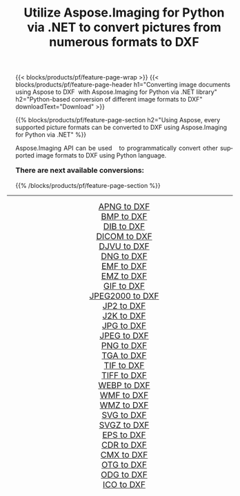 ﻿---
title: Utilize Aspose.Imaging for Python via .NET to convert pictures from numerous formats to DXF 
weight: 3920
url: /python-net/conversion/to/dxf/ 
lang: en
langdirlevel: 2
locales: zh-hans,ja,it,ru,de,es,fr,nl,id,lt,pl,pt,vi,tr,ko,zh-hant,ar,hi,th,sv,cs,uk,he
description: You can use Aspose.Imaging for Python via .NET library to convert from a variety of formats to DXF
---

{{< blocks/products/pf/feature-page-wrap >}}
{{< blocks/products/pf/feature-page-header h1="Converting image documents using Aspose to DXF  with Aspose.Imaging for Python via .NET library" h2="Python-based conversion of different image formats to DXF" downloadText="Download" >}}


{{% blocks/products/pf/feature-page-section  h2="Using Aspose, every supported picture formats can be converted to DXF using Aspose.Imaging for Python via .NET" %}}
<p align=justify>Aspose.Imaging API can be used   to programmatically convert other supported image formats to DXF using Python language.</p>
<h3 style="margin-top:16px;">
There are next available conversions:
</h3>
{{% /blocks/products/pf/feature-page-section %}}
<div class="container-fluid productfamilypage bg-gray">
    <div class="convertypes bg-gray agp-content section">
        <div class="container">
		<hr style="margin-left:-20px;"/>
		<div class="row other-converters" style="gap: 10px;font-size: 19px;text-align:center;">
		    <div class='col-md-3 other-converter remove-lp remove-rp'><a href="/imaging/python-net/conversion/apng-to-dxf/" style="padding:15px;">APNG to DXF</a></div>
<div class='col-md-3 other-converter remove-lp remove-rp'><a href="/imaging/python-net/conversion/bmp-to-dxf/" style="padding:15px;">BMP to DXF</a></div>
<div class='col-md-3 other-converter remove-lp remove-rp'><a href="/imaging/python-net/conversion/dib-to-dxf/" style="padding:15px;">DIB to DXF</a></div>
<div class='col-md-3 other-converter remove-lp remove-rp'><a href="/imaging/python-net/conversion/dicom-to-dxf/" style="padding:15px;">DICOM to DXF</a></div>
<div class='col-md-3 other-converter remove-lp remove-rp'><a href="/imaging/python-net/conversion/djvu-to-dxf/" style="padding:15px;">DJVU to DXF</a></div>
<div class='col-md-3 other-converter remove-lp remove-rp'><a href="/imaging/python-net/conversion/dng-to-dxf/" style="padding:15px;">DNG to DXF</a></div>
<div class='col-md-3 other-converter remove-lp remove-rp'><a href="/imaging/python-net/conversion/emf-to-dxf/" style="padding:15px;">EMF to DXF</a></div>
<div class='col-md-3 other-converter remove-lp remove-rp'><a href="/imaging/python-net/conversion/emz-to-dxf/" style="padding:15px;">EMZ to DXF</a></div>
<div class='col-md-3 other-converter remove-lp remove-rp'><a href="/imaging/python-net/conversion/gif-to-dxf/" style="padding:15px;">GIF to DXF</a></div>
<div class='col-md-3 other-converter remove-lp remove-rp'><a href="/imaging/python-net/conversion/jpeg2000-to-dxf/" style="padding:15px;">JPEG2000 to DXF</a></div>
<div class='col-md-3 other-converter remove-lp remove-rp'><a href="/imaging/python-net/conversion/jp2-to-dxf/" style="padding:15px;">JP2 to DXF</a></div>
<div class='col-md-3 other-converter remove-lp remove-rp'><a href="/imaging/python-net/conversion/j2k-to-dxf/" style="padding:15px;">J2K to DXF</a></div>
<div class='col-md-3 other-converter remove-lp remove-rp'><a href="/imaging/python-net/conversion/jpg-to-dxf/" style="padding:15px;">JPG to DXF</a></div>
<div class='col-md-3 other-converter remove-lp remove-rp'><a href="/imaging/python-net/conversion/jpeg-to-dxf/" style="padding:15px;">JPEG to DXF</a></div>
<div class='col-md-3 other-converter remove-lp remove-rp'><a href="/imaging/python-net/conversion/png-to-dxf/" style="padding:15px;">PNG to DXF</a></div>
<div class='col-md-3 other-converter remove-lp remove-rp'><a href="/imaging/python-net/conversion/tga-to-dxf/" style="padding:15px;">TGA to DXF</a></div>
<div class='col-md-3 other-converter remove-lp remove-rp'><a href="/imaging/python-net/conversion/tif-to-dxf/" style="padding:15px;">TIF to DXF</a></div>
<div class='col-md-3 other-converter remove-lp remove-rp'><a href="/imaging/python-net/conversion/tiff-to-dxf/" style="padding:15px;">TIFF to DXF</a></div>
<div class='col-md-3 other-converter remove-lp remove-rp'><a href="/imaging/python-net/conversion/webp-to-dxf/" style="padding:15px;">WEBP to DXF</a></div>
<div class='col-md-3 other-converter remove-lp remove-rp'><a href="/imaging/python-net/conversion/wmf-to-dxf/" style="padding:15px;">WMF to DXF</a></div>
<div class='col-md-3 other-converter remove-lp remove-rp'><a href="/imaging/python-net/conversion/wmz-to-dxf/" style="padding:15px;">WMZ to DXF</a></div>
<div class='col-md-3 other-converter remove-lp remove-rp'><a href="/imaging/python-net/conversion/svg-to-dxf/" style="padding:15px;">SVG to DXF</a></div>
<div class='col-md-3 other-converter remove-lp remove-rp'><a href="/imaging/python-net/conversion/svgz-to-dxf/" style="padding:15px;">SVGZ to DXF</a></div>
<div class='col-md-3 other-converter remove-lp remove-rp'><a href="/imaging/python-net/conversion/eps-to-dxf/" style="padding:15px;">EPS to DXF</a></div>
<div class='col-md-3 other-converter remove-lp remove-rp'><a href="/imaging/python-net/conversion/cdr-to-dxf/" style="padding:15px;">CDR to DXF</a></div>
<div class='col-md-3 other-converter remove-lp remove-rp'><a href="/imaging/python-net/conversion/cmx-to-dxf/" style="padding:15px;">CMX to DXF</a></div>
<div class='col-md-3 other-converter remove-lp remove-rp'><a href="/imaging/python-net/conversion/otg-to-dxf/" style="padding:15px;">OTG to DXF</a></div>
<div class='col-md-3 other-converter remove-lp remove-rp'><a href="/imaging/python-net/conversion/odg-to-dxf/" style="padding:15px;">ODG to DXF</a></div>
<div class='col-md-3 other-converter remove-lp remove-rp'><a href="/imaging/python-net/conversion/ico-to-dxf/" style="padding:15px;">ICO to DXF</a></div>
                </div>
        </div>
    </div>
</div>
<br/>


